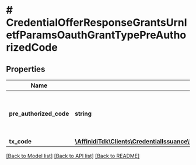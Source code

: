 # # CredentialOfferResponseGrantsUrnIetfParamsOauthGrantTypePreAuthorizedCode

## Properties

| Name                    | Type                                                                                                                                                                                                                    | Description                                        | Notes      |
| ----------------------- | ----------------------------------------------------------------------------------------------------------------------------------------------------------------------------------------------------------------------- | -------------------------------------------------- | ---------- |
| **pre_authorized_code** | **string**                                                                                                                                                                                                              | pre authorized code to be exchanged with jwt token |
| **tx_code**             | [**\AffinidiTdk\Clients\CredentialIssuance\Model\CredentialOfferResponseGrantsUrnIetfParamsOauthGrantTypePreAuthorizedCodeTxCode**](CredentialOfferResponseGrantsUrnIetfParamsOauthGrantTypePreAuthorizedCodeTxCode.md) |                                                    | [optional] |

[[Back to Model list]](../../README.md#models) [[Back to API list]](../../README.md#endpoints) [[Back to README]](../../README.md)
